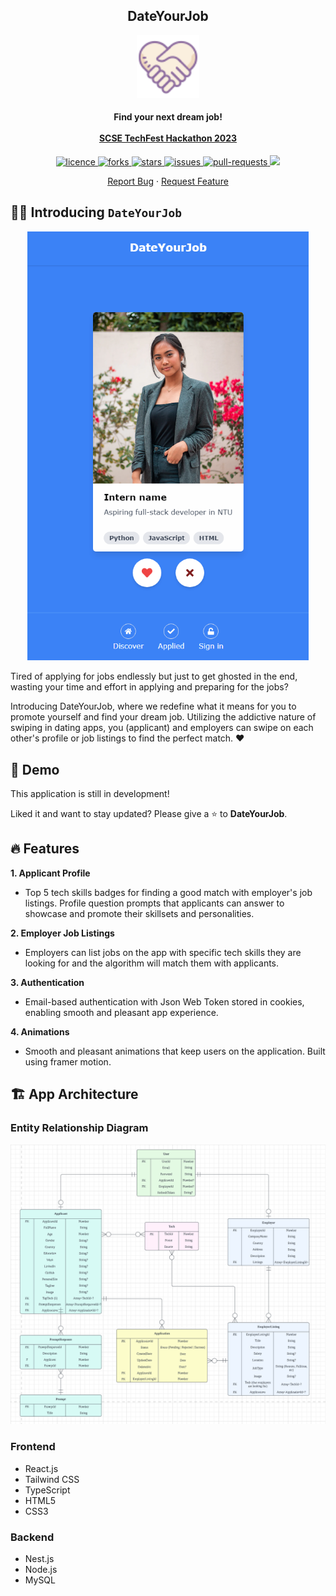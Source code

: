 <h2 align="center"><b>DateYourJob</b></h2>

<p align="center">
<img src="public/icon.png" alt="date-your-job" width="100" />
</p>

<h4 align="center">
  <b>Find your next dream job!</b>
  <br /><br />
  <a href="https://techfest-hackathon-2023.devpost.com/">SCSE TechFest Hackathon 2023</a>
</h4>

<p align="center">
<a href="https://github.com/venusnmj/date-your-job/blob/master/LICENSE" target="blank">
<img src="https://img.shields.io/github/license/venusnmj/date-your-job?style=flat-square" alt="licence" />
</a>
<a href="https://github.com/venusnmj/date-your-job/fork" target="blank">
<img src="https://img.shields.io/github/forks/venusnmj/date-your-job?style=flat-square" alt="forks"/>
</a>
<a href="https://github.com/venusnmj/date-your-job/stargazers" target="blank">
<img src="https://img.shields.io/github/stars/venusnmj/date-your-job?style=flat-square" alt="stars"/>
</a>
<a href="https://github.com/venusnmj/date-your-job/issues" target="blank">
<img src="https://img.shields.io/github/issues/venusnmj/date-your-job?style=flat-square" alt="issues"/>
</a>
<a href="https://github.com/venusnmj/date-your-job/pulls" target="blank">
<img src="https://img.shields.io/github/issues-pr/venusnmj/date-your-job?style=flat-square" alt="pull-requests"/>
</a>
<a href="https://twitter.com/intent/tweet?text=👋%20Check%20this%20amazing%20repo%20https://github.com/venusnmj/date-your-job"><img src="https://img.shields.io/twitter/url?label=Share%20on%20Twitter&style=social&url=https%3A%2F%2Fgithub.com%venusnmj%2Fdate-your-job"></a>
</p>

<p align="center">
    <a href="https://github.com/venusnmj/date-your-job/issues/new/choose">Report Bug</a>
    ·
    <a href="https://github.com/venusnmj/date-your-job/issues/new/choose">Request Feature</a>
</p>

## 👋🏻 Introducing `DateYourJob`

<p align="center">
    <img src="public/thumbnail.png" alt="thumbnail" width=450 />
</p>

Tired of applying for jobs endlessly but just to get ghosted in the end, wasting your time and effort in applying and preparing for the jobs?

Introducing DateYourJob, where we redefine what it means for you to promote yourself and find your dream job. Utilizing the addictive nature of swiping in dating apps, you (applicant) and employers can swipe on each other's profile or job listings to find the perfect match. ❤

## 🚀 Demo

This application is still in development!

Liked it and want to stay updated? Please give a ⭐️ to **DateYourJob**.

## 🔥 Features

**1. Applicant Profile**
- Top 5 tech skills badges for finding a good match with employer's job listings.
Profile question prompts that applicants can answer to showcase and promote their skillsets and personalities.

**2. Employer Job Listings**
- Employers can list jobs on the app with specific tech skills they are looking for and the algorithm will match them with applicants.

**3. Authentication**
- Email-based authentication with Json Web Token stored in cookies, enabling smooth and pleasant app experience.

**4. Animations**
- Smooth and pleasant animations that keep users on the application. Built using framer motion.


## 🏗️ App Architecture

### Entity Relationship Diagram

<p align="center">
    <img src="public/erd-diagram.png" alt="diagram" />
</p>

### Frontend

- React.js
- Tailwind CSS
- TypeScript
- HTML5
- CSS3

### Backend

- Nest.js
- Node.js
- MySQL

